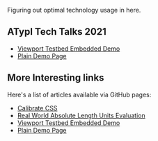 Figuring out optimal technology usage in here.


## ATypI Tech Talks 2021

* [Viewport Testbed Embedded Demo](https://graphicore.github.io/varla-varfo/explorations/atypi-tech-2021/)
* [Plain Demo Page](https://graphicore.github.io/varla-varfo/explorations/atypi-tech-2021/typography.html)

## More Interesting links

Here's a list of articles available via GitHub pages:
 * [Calibrate CSS](https://graphicore.github.io/varla-varfo/explorations/calibrate/)
 * [Real World Absolute Length Units Evaluation](https://graphicore.github.io/varla-varfo/explorations/techniques/absolute_units_evaluation)
 * [Viewport Testbed Embedded Demo](https://graphicore.github.io/varla-varfo/explorations/wikipedia/Typography/firefox_save_page_as/testbed-iframe.html)
 * [Plain Demo Page](https://graphicore.github.io/varla-varfo/explorations/wikipedia/Typography/firefox_save_page_as/Typography%20-%20Wikipedia.html)
